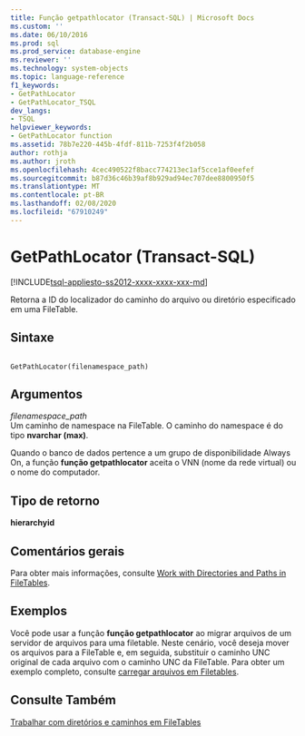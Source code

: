 ```yaml
---
title: Função getpathlocator (Transact-SQL) | Microsoft Docs
ms.custom: ''
ms.date: 06/10/2016
ms.prod: sql
ms.prod_service: database-engine
ms.reviewer: ''
ms.technology: system-objects
ms.topic: language-reference
f1_keywords:
- GetPathLocator
- GetPathLocator_TSQL
dev_langs:
- TSQL
helpviewer_keywords:
- GetPathLocator function
ms.assetid: 78b7e220-445b-4fdf-811b-7253f4f2b058
author: rothja
ms.author: jroth
ms.openlocfilehash: 4cec490522f8bacc774213ec1af5cce1af0eefef
ms.sourcegitcommit: b87d36c46b39af8b929ad94ec707dee8800950f5
ms.translationtype: MT
ms.contentlocale: pt-BR
ms.lasthandoff: 02/08/2020
ms.locfileid: "67910249"
---
```

# <a name="getpathlocator-transact-sql"></a>GetPathLocator (Transact-SQL)
[!INCLUDE[tsql-appliesto-ss2012-xxxx-xxxx-xxx-md](../../includes/tsql-appliesto-ss2012-xxxx-xxxx-xxx-md.md)]

  Retorna a ID do localizador do caminho do arquivo ou diretório especificado em uma FileTable.  
  
## <a name="syntax"></a>Sintaxe  
  
```  
  
GetPathLocator(filenamespace_path)  
```  
  
## <a name="arguments"></a>Argumentos  
 *filenamespace_path*  
 Um caminho de namespace na FileTable. O caminho do namespace é do tipo **nvarchar (max)**.  
  
 Quando o banco de dados pertence a um grupo de disponibilidade Always On, a função **função getpathlocator** aceita o VNN (nome da rede virtual) ou o nome do computador.  
  
## <a name="return-type"></a>Tipo de retorno  
 **hierarchyid**  
  
## <a name="general-remarks"></a>Comentários gerais  
 Para obter mais informações, consulte [Work with Directories and Paths in FileTables](../../relational-databases/blob/work-with-directories-and-paths-in-filetables.md).  
  
## <a name="examples"></a>Exemplos  
 Você pode usar a função **função getpathlocator** ao migrar arquivos de um servidor de arquivos para uma filetable. Neste cenário, você deseja mover os arquivos para a FileTable e, em seguida, substituir o caminho UNC original de cada arquivo com o caminho UNC da FileTable. Para obter um exemplo completo, consulte [carregar arquivos em Filetables](../../relational-databases/blob/load-files-into-filetables.md).  
  
## <a name="see-also"></a>Consulte Também  
 [Trabalhar com diretórios e caminhos em FileTables](../../relational-databases/blob/work-with-directories-and-paths-in-filetables.md)  
  
  
